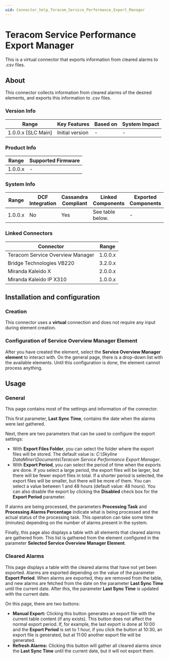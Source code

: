 ```yaml
---
uid: Connector_help_Teracom_Service_Performance_Export_Manager
---
```


# Teracom Service Performance Export Manager

This is a virtual connector that exports information from cleared alarms to .csv files.

## About

This connector collects information from cleared alarms of the desired elements, and exports this information to .csv files.

### Version Info

| Range                | Key Features     | Based on     | System Impact     |
|----------------------|------------------|--------------|-------------------|
| 1.0.0.x [SLC Main]   | Initial version  | -            | -                 |

### Product Info

| Range     | Supported Firmware     |
|-----------|------------------------|
| 1.0.0.x   | -                      |

### System Info

| Range     | DCF Integration     | Cassandra Compliant     | Linked Components     | Exported Components     |
|-----------|---------------------|-------------------------|-----------------------|-------------------------|
| 1.0.0.x   | No                  | Yes                     | See table below.      | -                       |

### Linked Connectors

| Connector                        | Range     |
|----------------------------------|-----------|
| Teracom Service Overview Manager | 1.0.0.x   |
| Bridge Technologies VB220        | 3.2.0.x   |
| Miranda Kaleido X                | 2.0.0.x   |
| Miranda Kaleido IP X310          | 1.0.0.x   |

## Installation and configuration

### Creation

This connector uses a **virtual** connection and does not require any input during element creation.

### Configuration of Service Overview Manager Element

After you have created the element, select the **Service Overview Manager element** to interact with. On the general page, there is a drop-down list with the available elements. Until this configuration is done, the element cannot process anything.

## Usage

### General

This page contains most of the settings and information of the connector.

This first parameter, **Last Sync Time**, contains the date when the alarms were last gathered.

Next, there are two parameters that can be used to configure the export settings:

- With **Export Files Folder**, you can select the folder where the export files will be stored. The default value is: *C:\Skyline DataMiner\Documents\Teracom Service Performance Export Manager*.
- With **Export Period**, you can select the period of time when the exports are done. If you select a large period, the export files will be larger, but there will be fewer export files in total. If a shorter period is selected, the export files will be smaller, but there will be more of them. You can select a value between 1 and 48 hours (default value: 48 hours). You can also disable the export by clicking the **Disabled** check box for the **Export Period** parameter.

If alarms are being processed, the parameters **Processing Task** and **Processing Alarms Percentage** indicate what is being processed and the actual status of the processing task. This operation can take some time (minutes) depending on the number of alarms present in the system.

Finally, this page also displays a table with all elements that cleared alarms are gathered from. This list is gathered from the element configured in the parameter **Selected Service Overview Manager Element**.

### Cleared Alarms

This page displays a table with the cleared alarms that have not yet been exported. Alarms are exported depending on the value of the parameter **Export Period**. When alarms are exported, they are removed from the table, and new alarms are fetched from the date on the parameter **Last Sync Time** until the current date. After this, the parameter **Last Sync Time** is updated with the current date.

On this page, there are two buttons:

- **Manual Export:** Clicking this button generates an export file with the current table content (if any exists). This button does not affect the normal export period. If, for example, the last export is done at 10:00 and the **Export Period** is set to 1 hour, if you click the button at 10:30, an export file is generated, but at 11:00 another export file will be generated.
- **Refresh Alarms:** Clicking this button will gather all cleared alarms since the **Last Sync Time** until the current date, but it will not export them.
